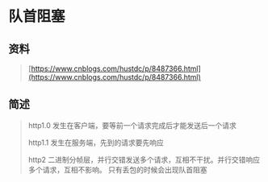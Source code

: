 # 队首阻塞

## 资料

> [https://www.cnblogs.com/hustdc/p/8487366.html](https://www.cnblogs.com/hustdc/p/8487366.html)

## 简述

> http1.0 发生在客户端，要等前一个请求完成后才能发送后一个请求
>
> http1.1 发生在服务端，先到的请求要先响应
>
> http2 二进制分帧层，并行交错发送多个请求，互相不干扰。并行交错响应多个请求，互相不影响。 只有丢包的时候会出现队首阻塞



